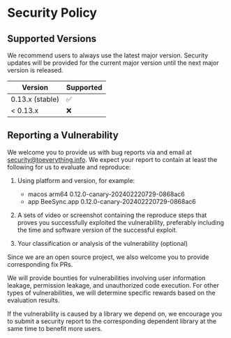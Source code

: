 # Security Policy

## Supported Versions

We recommend users to always use the latest major version. Security updates will be provided for the current major version until the next major version is released.

| Version         | Supported          |
| --------------- | ------------------ |
| 0.13.x (stable) | :white_check_mark: |
| < 0.13.x        | :x:                |

## Reporting a Vulnerability

We welcome you to provide us with bug reports via and email at [security@toeverything.info](mailto:security@beesync.app). We expect your report to contain at least the following for us to evaluate and reproduce:

1. Using platform and version, for example:

   - macos arm64 0.12.0-canary-202402220729-0868ac6
   - app BeeSync.app 0.12.0-canary-202402220729-0868ac6

2. A sets of video or screenshot containing the reproduce steps that proves you successfully exploited the vulnerability, preferably including the time and software version of the successful exploit.

3. Your classification or analysis of the vulnerability (optional)

Since we are an open source project, we also welcome you to provide corresponding fix PRs.

We will provide bounties for vulnerabilities involving user information leakage, permission leakage, and unauthorized code execution. For other types of vulnerabilities, we will determine specific rewards based on the evaluation results.

If the vulnerability is caused by a library we depend on, we encourage you to submit a security report to the corresponding dependent library at the same time to benefit more users.
